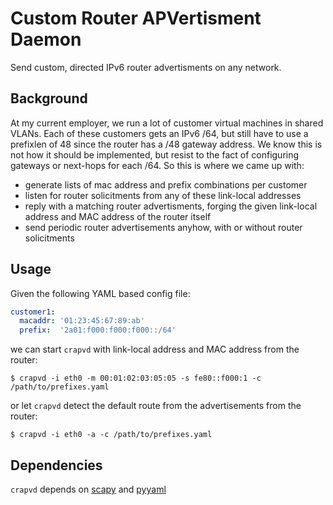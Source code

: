 # Custom Router APVertisment Daemon

Send custom, directed IPv6 router advertisments on any network.

## Background
At my current employer, we run a lot of customer virtual machines in shared VLANs.
Each of these customers gets an IPv6 /64, but still have to use a prefixlen of 48 since
the router has a /48 gateway address. We know this is not how it should be implemented,
but resist to the fact of configuring gateways or next-hops for each /64. So this is where
we came up with:

- generate lists of mac address and prefix combinations per customer
- listen for router solicitments from any of these link-local addresses
- reply with a matching router advertisments, forging the given link-local address and MAC
address of the router itself
- send periodic router advertisements anyhow, with or without router solicitments

## Usage
Given the following YAML based config file:
```YAML
customer1:
  macaddr: '01:23:45:67:89:ab'
  prefix:  '2a01:f000:f000:f000::/64'
```
we can start ```crapvd``` with link-local address and MAC address from the router:
```
$ crapvd -i eth0 -m 00:01:02:03:05:05 -s fe80::f000:1 -c /path/to/prefixes.yaml
```
or let ```crapvd``` detect the default route from the advertisements from the router:
```
$ crapvd -i eth0 -a -c /path/to/prefixes.yaml
```

## Dependencies
```crapvd``` depends on [scapy](http://www.secdev.org/projects/scapy/ "Scapy") and [pyyaml](http://pyyaml.org/ "PyYAML")
